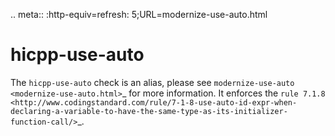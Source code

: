 .. meta:: :http-equiv=refresh: 5;URL=modernize-use-auto.html

hicpp-use-auto
==============

The `hicpp-use-auto` check is an alias, please see
`modernize-use-auto <modernize-use-auto.html>`\_ for more information.
It enforces the
`rule 7.1.8 <http://www.codingstandard.com/rule/7-1-8-use-auto-id-expr-when-declaring-a-variable-to-have-the-same-type-as-its-initializer-function-call/>`\_.
